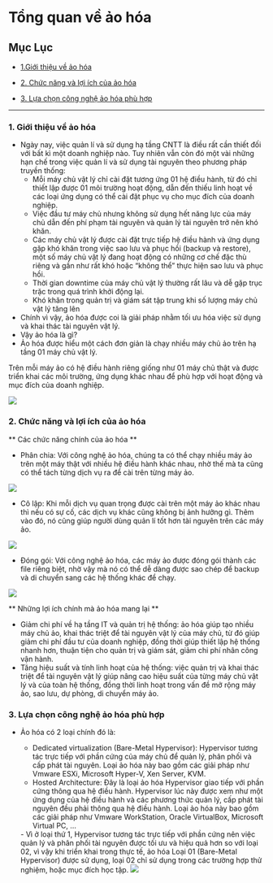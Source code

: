 # Tổng quan về ảo hóa

## Mục Lục

- [1.Giới thiệu về ảo hóa](#gioi-thieu)

- [2. Chức năng và lợi ích của ảo hóa](#chuc-nang)

- [3. Lựa chọn công nghệ ảo hóa phù hợp](#cong-nghe)

------

### <a name ="gioi-thieu"> </a> 1. Giới thiệu về ảo hóa

- Ngày nay, việc quản lí và sử dụng hạ tầng CNTT là điều rất cần thiết đối với bất kì một doanh nghiệp nào.
Tuy nhiên vẫn còn đó một vài những hạn chế trong việc quản lí và sử dụng tài nguyên theo phương pháp truyền thống:
  <ul>
  <li>Mỗi máy chủ vật lý chỉ cài đặt tương ứng 01 hệ điều hành, từ đó chỉ thiết lập được 01 môi trường hoạt động, 
  dẫn đến thiếu linh hoạt về các loại ứng dụng có thể cài đặt phục vụ cho mục đích của doanh nghiệp.</li>
  <li>Việc đầu tư máy chủ nhưng không sử dụng hết năng lực của máy chủ dẫn đến phí phạm tài nguyên và quản lý tài nguyên trở nên khó khăn.</li>
  <li>Các máy chủ vật lý được cài đặt trực tiếp hệ điều hành và ứng dụng gặp khó khăn trong việc sao lưu và phục hồi (backup và restore), 
  một số máy chủ vật lý đang hoạt động có những cơ chế đặc thù riêng và gần như rất khó hoặc “không thể” thực hiện sao lưu và phục hồi.</li>
  <li>Thời gian downtime của máy chủ vật lý thường rất lâu và dễ gặp trục trặc trong quá trình khởi động lại.</li>
  <li>Khó khăn trong quản trị và giám sát tập trung khi số lượng máy chủ vật lý tăng lên</li>
  </ul>
- Chính vì vậy, ảo hóa được coi là giải pháp nhằm tối ưu hóa việc sử dụng và khai thác tài nguyên vật lý.
- Vậy ảo hóa là gì?
  <li>Ảo hóa được hiểu một cách đơn giản là chạy nhiều máy chủ ảo trên hạ tầng 01 máy chủ vật lý. 
Trên mỗi máy ảo có hệ điều hành riêng giống như 01 máy chủ thật và được triển khai các môi trường, 
ứng dụng khác nhau để phù hợp với hoạt động và mục đích của doanh nghiệp.

<img src="https://imgur.com/ONZVS9O.jpg">

### <a name="chuc-nang"> </a> 2. Chức năng và lợi ích của ảo hóa

** Các chức năng chính của ảo hóa **
- Phân chia: Với công nghệ ảo hóa, chúng ta có thể chạy nhiều máy ảo trên một máy thật với nhiều hệ điều hành khác nhau, nhờ thế mà 
ta cũng có thể tách từng dịch vụ ra để cài trên từng máy ảo.

<img src="https://imgur.com/0ZEumVU.png">

- Cô lập: Khi mỗi dịch vụ quan trọng được cài trên một máy ảo khác nhau thì nếu có sự cố, các dịch vụ khác cũng không bị ảnh hưởng gì.
Thêm vào đó, nó cũng giúp người dùng quản lí tốt hơn tài nguyên trên các máy ảo.

<img src ="https://imgur.com/iH4HHzK.png">

- Đóng gói: Với công nghệ ảo hóa, các máy ảo được đóng gói thành các file riêng biệt, nhờ vậy mà nó có thể dễ dàng được sao chép
 để backup và di chuyển sang các hệ thống khác để chạy.

 <img src ="https://imgur.com/oM2fO6E.png">

 ** Những lợi ích chính mà ảo hóa mang lại **

 - Giảm chi phí về hạ tầng IT và quản trị hệ thống: ảo hóa giúp tạo nhiều máy chủ ảo, khai thác triệt để tài nguyên vật lý của máy chủ, 
 từ đó giúp giảm chi phí đầu tư của doanh nghiệp, đồng thời giúp thiết lập hệ thống nhanh hơn, thuận tiện cho quản trị và giám sát, 
 giảm chi phí nhân công vận hành.
 - Tăng hiệu suất và tính linh hoạt của hệ thống: việc quản trị và khai thác triệt để tài nguyên vật lý giúp nâng cao 
 hiệu suất của từng máy chủ vật lý và của toàn hệ thống, đồng thời linh hoạt trong vấn đề mở rộng máy ảo, sao lưu, 
 dự phòng, di chuyển máy ảo.

 ### <a name = "cong-nghe"></a> 3. Lựa chọn công nghệ ảo hóa phù hợp

- Ảo hóa có 2 loại chính đó là:
  <ul>
  <li>Dedicated virtualization (Bare-Metal Hypervisor): Hypervisor tương tác trực tiếp với phần cứng của máy chủ để quản lý, phân phối và cấp phát tài nguyên.
   Loại ảo hóa này bao gồm các giải pháp như Vmware ESXi, Microsoft Hyper-V, Xen Server, KVM.</li>
  <li>Hosted Architecture: Đây là loại ảo hóa Hypervisor giao tiếp với phần cứng thông qua hệ điều hành. 
  Hypervisor lúc này được xem như một ứng dụng của hệ điều hành và các phương thức quản lý, 
  cấp phát tài nguyên đều phải thông qua hệ điều hành. 
  Loại ảo hóa này bao gồm các giải pháp như Vmware WorkStation, Oracle VirtualBox, Microsoft Virtual PC, …</li>
  </ul>
  - Vì ở loại thứ 1, Hypervisor tương tác trực tiếp với phần cứng nên việc quản lý và phân phối tài nguyên được tối ưu và 
  hiệu quả hơn so với loại 02, vì vậy khi triển khai trong thực tế, ảo hóa Loại 01 (Bare-Metal Hypervisor) được sử dụng, 
  loại 02 chỉ sử dụng trong các trường hợp thử nghiệm, hoặc mục đích học tập.

  <img src ="https://imgur.com/wjncVaT.png">